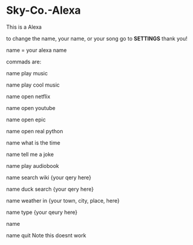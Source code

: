 # Sky-Co.-Alexa
This is a Alexa

to change the name, your name, or your song go to __SETTINGS__ thank you!

name = your alexa name

commads are:

name play music

name play cool music

name open netflix

name open youtube

name open epic

name open real python

name what is the time

name tell me a joke

name play audiobook

name search wiki {your qery here}

name duck search {your qery here}

name weather in {your town, city, place, here}

name type {your qeury here}

name

name quit Note this doesnt work
